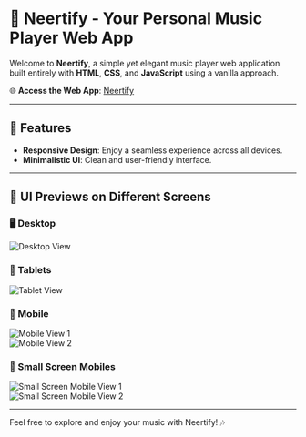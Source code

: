 # 🎵 Neertify - Your Personal Music Player Web App

Welcome to **Neertify**, a simple yet elegant music player web application built entirely with **HTML**, **CSS**, and **JavaScript** using a vanilla approach.

🌐 **Access the Web App**: [Neertify](http://neertify.great-site.net/)

---

## 🌟 Features
- **Responsive Design**: Enjoy a seamless experience across all devices.
- **Minimalistic UI**: Clean and user-friendly interface.

---

## 📱 UI Previews on Different Screens

### 🖥️ Desktop
![Desktop View](img/readmeImg/desktop.png)

### 📱 Tablets
![Tablet View](img/readmeImg/tablet.png)

### 📱 Mobile
![Mobile View 1](img/readmeImg/mobile.png)  
![Mobile View 2](img/readmeImg/mobile2.png)

### 📱 Small Screen Mobiles
![Small Screen Mobile View 1](img/readmeImg/smallscreen.png)  
![Small Screen Mobile View 2](img/readmeImg/smallscreen2.png)

---

Feel free to explore and enjoy your music with Neertify! 🎶